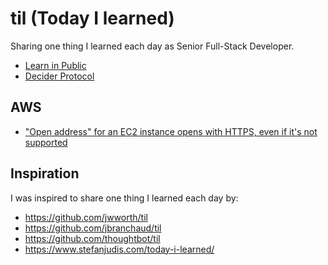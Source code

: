 # til (Today I learned)

Sharing one thing I learned each day as Senior Full-Stack Developer.

- [Learn in Public](./learn-in-public.md)
- [Decider Protocol](./decider-protocol.md)

## AWS

- ["Open address" for an EC2 instance opens with HTTPS, even if it's not supported](./aws/ec2-instance-open-address-http.md)

## Inspiration

I was inspired to share one thing I learned each day by:

- https://github.com/jwworth/til
- https://github.com/jbranchaud/til
- https://github.com/thoughtbot/til
- https://www.stefanjudis.com/today-i-learned/
